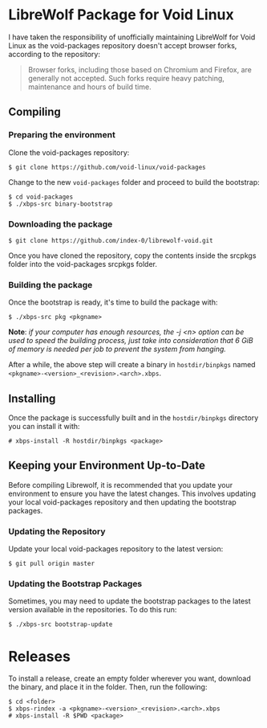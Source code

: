 # LibreWolf Package for Void Linux

I have taken the responsibility of unofficially maintaining LibreWolf for Void
Linux as the void-packages repository doesn't accept browser forks, according
to the repository:
> Browser forks, including those based on Chromium and Firefox, are generally
> not accepted. Such forks require heavy patching, maintenance and hours of
> build time.

## Compiling
### Preparing the environment

Clone the void-packages repository:
```
$ git clone https://github.com/void-linux/void-packages
```

Change to the new `void-packages` folder and proceed to build the bootstrap:
```
$ cd void-packages
$ ./xbps-src binary-bootstrap
```

### Downloading the package

```
$ git clone https://github.com/index-0/librewolf-void.git
```
Once you have cloned the repository, copy the contents inside the srcpkgs folder
into the void-packages srcpkgs folder.

### Building the package

Once the bootstrap is ready, it's time to build the package with:
```
$ ./xbps-src pkg <pkgname>
```
**Note**: _if your computer has enough resources, the -j \<n\> option can be used to
speed the building process, just take into consideration that 6 GiB of memory
is needed per job to prevent the system from hanging._

After a while, the above step will create a binary in `hostdir/binpkgs` named
`<pkgname>-<version>_<revision>.<arch>.xbps`.

## Installing

Once the package is successfully built and in the `hostdir/binpkgs` directory
you can install it with:
```
# xbps-install -R hostdir/binpkgs <package>
```

## Keeping your Environment Up-to-Date

Before compiling Librewolf, it is recommended that you update your environment
to ensure you have the latest changes. This involves updating your local
void-packages repository and then updating the bootstrap packages.

### Updating the Repository

Update your local void-packages repository to the latest version:
```
$ git pull origin master
```

### Updating the Bootstrap Packages

Sometimes, you may need to update the bootstrap packages to the latest version
available in the repositories. To do this run:
```
$ ./xbps-src bootstrap-update
```

# Releases
To install a release, create an empty folder wherever you want, download the binary, and place it in the folder. Then, run the following:
```
$ cd <folder>
$ xbps-rindex -a <pkgname>-<version>_<revision>.<arch>.xbps
# xbps-install -R $PWD <package>
```
